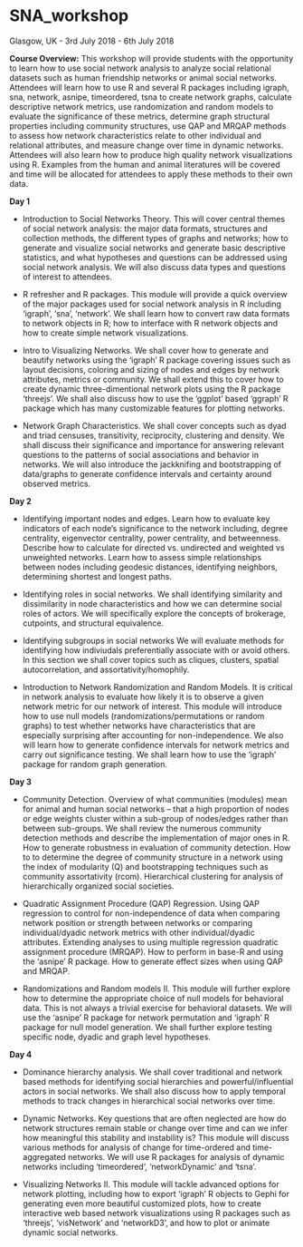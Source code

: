 # SNA_workshop

Glasgow, UK - 3rd July 2018 - 6th July 2018

**Course Overview:**
This workshop will provide students with the opportunity to learn how to use social network analysis to analyze social relational datasets such as human friendship networks or animal social networks. Attendees will learn how to use R and several R packages including igraph, sna, network, asnipe, timeordered, tsna to create network graphs, calculate descriptive network metrics, use randomization and random models to evaluate the significance of these metrics, determine graph structural properties including community structures, use QAP and MRQAP methods to assess how network characteristics relate to other individual and relational attributes, and measure change over time in dynamic networks. Attendees will also learn how to produce high quality network visualizations using R. Examples from the human and animal literatures will be covered and time will be allocated for attendees to apply these methods to their own data.


**Day 1**

- Introduction to Social Networks Theory. 
This will cover central themes of social network analysis: the major data formats, structures and collection methods, the different types of graphs and networks; how to generate and visualize social networks and generate basic descriptive statistics, and what hypotheses and questions can be addressed using social network analysis. We will also discuss data types and questions of interest to attendees.

- R refresher and R packages. 
This module will provide a quick overview of the major packages used for social network analysis in R including ‘igraph’, ‘sna’, ‘network’. We shall learn how to convert raw data formats to network objects in R; how to interface with R network objects and how to create simple network visualizations.

- Intro to Visualizing Networks. 
We shall cover how to generate and beautify networks using the ‘igraph’ R package covering issues such as layout decisions, coloring and sizing of nodes and edges by network attributes, metrics or community. We shall extend this to cover how to create dynamic three-dimentional network plots using the R package ‘threejs’. We shall also discuss how to use the ‘ggplot’ based ‘ggraph’ R package which has many customizable features for plotting networks.

- Network Graph Characteristics. 
We shall cover concepts such as dyad and triad censuses, transitivity, reciprocity, clustering and density. We shall discuss their significance and importance for answering relevant questions to the patterns of social associations and behavior in networks. We will also introduce the jackknifing and bootstrapping of data/graphs to generate confidence intervals and certainty around observed metrics.


**Day 2**

- Identifying important nodes and edges. 
Learn how to evaluate key indicators of each node’s significance to the network including, degree centrality, eigenvector centrality, power centrality, and betweenness. Describe how to calculate for directed vs. undirected and weighted vs unweighted networks. Learn how to assess simple relationships between nodes including geodesic distances, identifying neighbors, determining shortest and longest paths.

- Identifying roles in social networks.
 We shall identifying similarity and dissimilarity in node characteristics and  how we can determine social roles of actors. We will specifically explore the concepts of brokerage, cutpoints, and structural equivalence. 

- Identifying subgroups in social networks
We will evaluate methods for identifying how indiviudals preferentially associate with or avoid others. In this section we shall cover topics such as cliques, clusters, spatial autocorrelation, and assortativity/homophily. 

- Introduction to Network Randomization and Random Models. 
It is critical in network analysis to evaluate how likely it is to observe a given network metric for our network of interest. This module will introduce how to use null models (randomizations/permutations or random graphs) to test whether networks have characteristics that are especially surprising after accounting for non-independence. We also will learn how to generate confidence intervals for network metrics and carry out significance testing. We shall learn how to use the ‘igraph’ package for random graph generation.


**Day 3**

- Community Detection. 
Overview of what communities (modules) mean for animal and human social networks – that a high proportion of nodes or edge weights cluster within a sub-group of nodes/edges rather than between sub-groups. We shall review the numerous community detection methods and describe the implementation of major ones in R. How to generate robustness in evaluation of community detection. How to to determine the degree of community structure in a network using the index of modularity (Q) and bootstrapping techniques such as community assortativity (rcom). Hierarchical clustering for analysis of hierarchically organized social societies.


- Quadratic Assignment Procedure (QAP) Regression. 
Using QAP regression to control for non-independence of data when comparing network position or strength between networks or comparing individual/dyadic network metrics with other individual/dyadic attributes. Extending analyses to using multiple regression quadratic assignment procedure (MRQAP). How to perform in base-R and using the ‘asnipe’ R package. How to generate effect sizes when using QAP and MRQAP.


- Randomizations and Random models II. 
This module will further explore how to determine the appropriate choice of null models for behavioral data. This is not always a trivial exercise for behavioral datasets. We will use the ‘asnipe’ R package for network permutation and ‘igraph’ R package for null model generation. We shall further explore testing specific node, dyadic and graph level hypotheses.


**Day 4**

- Dominance hierarchy analysis. 
We shall cover traditional and network based methods for identifying social hierarchies and powerful/influential actors in social networks. We shall also discuss  how to apply temporal methods to track changes in hierarchical social networks over time.

- Dynamic Networks. 
Key questions that are often neglected are how do network structures remain stable or change over time and can we infer how meaningful this stability and instability is? This module will discuss various methods for analysis of change for time-ordered and time-aggregated networks. We will use R packages for analysis of dynamic networks including ‘timeordered’, ‘networkDynamic’ and ‘tsna’.﻿
 
- Visualizing Networks II. This module will tackle advanced options for network plotting, including how to export ‘igraph’ R objects to Gephi for generating even more beautiful customized plots, how to create interactive web based network visualizations using R packages such as ‘threejs’, ‘visNetwork’ and ‘networkD3’, and how to plot or animate dynamic social networks.
 

